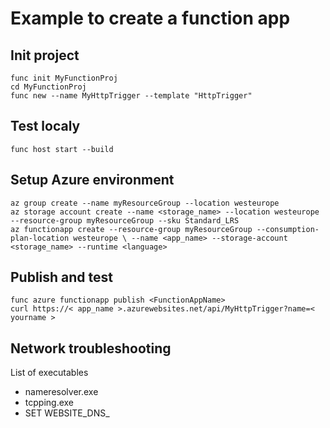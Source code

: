 # Example to create a function app

## Init project
```
func init MyFunctionProj
cd MyFunctionProj
func new --name MyHttpTrigger --template "HttpTrigger"
```

## Test localy
```
func host start --build
```

## Setup Azure environment
```
az group create --name myResourceGroup --location westeurope
az storage account create --name <storage_name> --location westeurope --resource-group myResourceGroup --sku Standard_LRS
az functionapp create --resource-group myResourceGroup --consumption-plan-location westeurope \ --name <app_name> --storage-account  <storage_name> --runtime <language>
```

## Publish and test
```
func azure functionapp publish <FunctionAppName>
curl https://< app_name >.azurewebsites.net/api/MyHttpTrigger?name=< yourname >
```

## Network troubleshooting
List of executables
- nameresolver.exe
- tcpping.exe
- SET WEBSITE_DNS_
